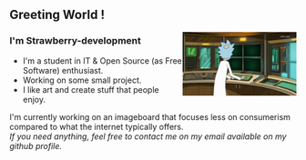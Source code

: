 ## Greeting World !

<img align="right" alt="GIF" src="https://github.com/strawberry-development/strawberry-development/blob/main/rick.gif" style="width: 200px; height: auto;" />

### I'm Strawberry-development
- I'm a student in IT & Open Source (as Free Software) enthusiast.
- Working on some small project.
- I like art and create stuff that people enjoy.

I'm currently working on an imageboard that focuses less on consumerism compared to what the internet typically offers.
<br><em>If you need anything, feel free to contact me on my email available on my github profile.</em>
